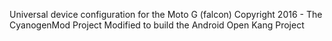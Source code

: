 Universal device configuration for the Moto G (falcon)
Copyright 2016 - The CyanogenMod Project
Modified to build the Android Open Kang Project
